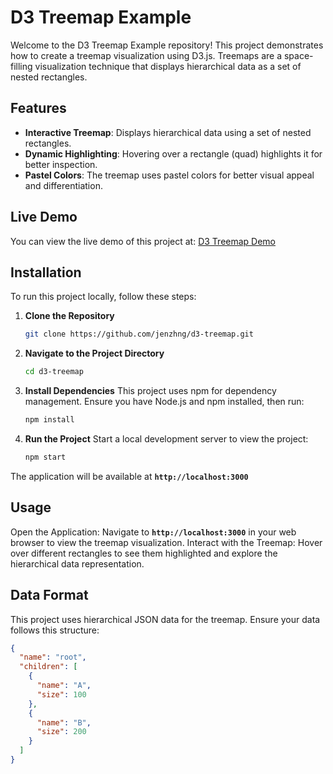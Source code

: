 # D3 Treemap Example

Welcome to the D3 Treemap Example repository! This project demonstrates how to create a treemap visualization using D3.js. Treemaps are a space-filling visualization technique that displays hierarchical data as a set of nested rectangles.

## Features

- **Interactive Treemap**: Displays hierarchical data using a set of nested rectangles.
- **Dynamic Highlighting**: Hovering over a rectangle (quad) highlights it for better inspection.
- **Pastel Colors**: The treemap uses pastel colors for better visual appeal and differentiation.

## Live Demo

You can view the live demo of this project at: [D3 Treemap Demo](https://jenzhng.github.io/d3-treemap/)

## Installation

To run this project locally, follow these steps:

1. **Clone the Repository**

   ```bash
   git clone https://github.com/jenzhng/d3-treemap.git
2. **Navigate to the Project Directory**

   ```bash
   cd d3-treemap
3. **Install Dependencies**
  This project uses npm for dependency management. Ensure you have Node.js and npm installed, then run:
   ```bash
   npm install
4. **Run the Project**
   Start a local development server to view the project:
   ```bash
   npm start

The application will be available at **`http://localhost:3000`**

## Usage

Open the Application: Navigate to **`http://localhost:3000`** in your web browser to view the treemap visualization.
Interact with the Treemap: Hover over different rectangles to see them highlighted and explore the hierarchical data representation.

## Data Format

This project uses hierarchical JSON data for the treemap. Ensure your data follows this structure:
   ```json
   {
     "name": "root",
     "children": [
       {
         "name": "A",
         "size": 100
       },
       {
         "name": "B",
         "size": 200
       }
     ]
   }


